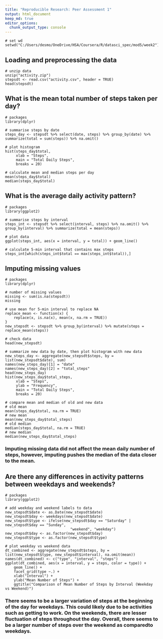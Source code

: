 ```yaml
---
title: "Reproducible Research: Peer Assessment 1"
output: html_document
keep_md: true
editor_options: 
  chunk_output_type: console
---
```

```{r wd, echo=FALSE}
# set wd
setwd("C:/Users/desmo/OneDrive/HSA/Coursera/R/datasci_spec/mod5/week2")
```

## Loading and preprocessing the data
```{r load, echo=TRUE}
# unzip data
unzip("activity.zip")
stepsdt <- read.csv("activity.csv", header = TRUE)
head(stepsdt)
```

## What is the mean total number of steps taken per day?
```{r steps_day, echo=TRUE}
# packages
library(dplyr)

# summarise steps by date
steps_day <- stepsdt %>% select(date, steps) %>% group_by(date) %>% summarize(total = sum(steps)) %>% na.omit()

# plot histogram
hist(steps_day$total,
     xlab = "Steps",
     main = "Total Daily Steps",
     breaks = 20)

# calculate mean and median steps per day
mean(steps_day$total)
median(steps_day$total)
```

## What is the average daily activity pattern?
```{r activity_day, echo=TRUE}
# packages
library(ggplot2)

# summarise steps by interval
steps_int <- stepsdt %>% select(interval, steps) %>% na.omit() %>% group_by(interval) %>% summarize(total = mean(steps))

# plot data
ggplot(steps_int, aes(x = interval, y = total)) + geom_line()

# calculate 5-min interval that contains max steps
steps_int[which(steps_int$total == max(steps_int$total)),]
```

## Imputing missing values
```{r missing, echo=TRUE}
# packages
library(dplyr)

# number of missing values
missing <- sum(is.na(stepsdt))
missing

# use mean for 5-min interval to replace NA
replace_mean <- function(x) {
    replace(x, is.na(x), mean(x, na.rm = TRUE))
}
new_stepsdt <- stepsdt %>% group_by(interval) %>% mutate(steps = replace_mean(steps))

# check data
head(new_stepsdt)

# summarize new data by date, then plot histogram with new data
new_steps_day <- aggregate(new_stepsdt$steps, by = list(new_stepsdt$date), sum)
names(new_steps_day)[1] = "date"
names(new_steps_day)[2] = "total_steps"
head(new_steps_day)
hist(new_steps_day$total_steps, 
     xlab = "Steps", 
     ylab = "Frequency", 
     main = "Total Daily Steps",
     breaks = 20)

# compare mean and median of old and new data
# old mean
mean(steps_day$total, na.rm = TRUE)
# new mean
mean(new_steps_day$total_steps)
# old median
median(steps_day$total, na.rm = TRUE)
# new median
median(new_steps_day$total_steps)
```
### Imputing missing data did not affect the mean daily number of steps, however, imputing pushes the median of the data closer to the mean.


## Are there any differences in activity patterns between weekdays and weekends?
```{r week, echo=TRUE}
# packages
library(ggplot2)

# add weekday and weekend labels to data
new_stepsdt$date <- as.Date(new_stepsdt$date)
new_stepsdt$day <- weekdays(new_stepsdt$date)
new_stepsdt$type <- ifelse(new_stepsdt$day == "Saturday" | new_stepsdt$day == "Sunday",
                              "weekend", "weekday")
new_stepsdt$day <- as.factor(new_stepsdt$day)
new_stepsdt$type <- as.factor(new_stepsdt$type)

# plot weekday vs weekend data
dt_combined <- aggregate(new_stepsdt$steps, by = list(new_stepsdt$type, new_stepsdt$interval), na.omit(mean))
names(dt_combined) <- c("type", "interval", "steps")
ggplot(dt_combined, aes(x = interval, y = steps, color = type)) + 
    geom_line() +
    facet_grid(type ~.) +
    xlab("Interval") +
    ylab("Mean Number of Steps") +
    ggtitle("Comparison of Mean Number of Steps by Interval (Weekday vs Weekend)")
```

### There seems to be a larger variation of steps at the beginning of the day for weekdays. This could likely due to be activities such as getting to work. On the weekends, there are lesser fluctuation of steps throughout the day. Overall, there seems to be a larger number of steps over the weekend as comparedto weekdays.
